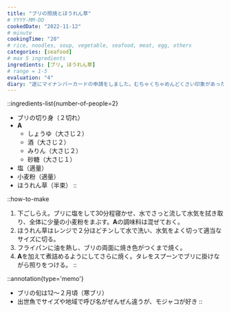 ```yaml
---
title: "ブリの照焼とほうれん草"
# YYYY-MM-DD
cookedDate: "2022-11-12"
# minute
cookingTime: "20"
# rice, noodles, soup, vegetable, seafood, meat, egg, others
categories: [seafood]
# max 5 ingredients
ingredients: [ブリ, ほうれん草]
# range = 1-5
evaluation: "4"
diary: "遂にマイナンバーカードの申請をしました。むちゃくちゃめんどくさい印象があったのですが、Web上で５分もかからず済みました。子供の分も一緒に作ったのですが、今の０歳の写真がいつまで使われるのでしょうか。とってもシュールでかわいいです..."
---
```


::ingredients-list{number-of-people=2}
- ブリの切り身（２切れ）
- **A**
  - しょうゆ（大さじ２）
  - 酒（大さじ２）
  - みりん（大さじ２）
  - 砂糖（大さじ１）
- 塩（適量）
- 小麦粉（適量）
- ほうれん草（半束）
::

::how-to-make
1. 下ごしらえ。ブリに塩をして30分程寝かせ、水でさっと流して水気を拭き取り、全体に少量の小麦粉をまぶす。**A**の調味料は混ぜておく。
2. ほうれん草はレンジで２分ほどチンして水で洗い、水気をよく切って適当なサイズに切る。
3. フライパンに油を熱し、ブリの両面に焼き色がつくまで焼く。
4. **A**を加えて煮詰めるようにしてさらに焼く。タレをスプーンでブリに掛けながら照りをつける。
::

::annotation{type='memo'}
- ブリの旬は12～２月頃（寒ブリ）
- 出世魚でサイズや地域で呼び名がぜんぜん違うが、モジャコが好き
::

